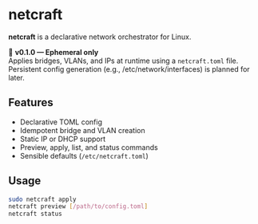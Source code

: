 # netcraft

**netcraft** is a declarative network orchestrator for Linux.

🚧 **v0.1.0 — Ephemeral only**  
Applies bridges, VLANs, and IPs at runtime using a `netcraft.toml` file.  
Persistent config generation (e.g., /etc/network/interfaces) is planned for later.

## Features

- Declarative TOML config
- Idempotent bridge and VLAN creation
- Static IP or DHCP support
- Preview, apply, list, and status commands
- Sensible defaults (`/etc/netcraft.toml`)

## Usage

```bash
sudo netcraft apply
netcraft preview [/path/to/config.toml]
netcraft status

